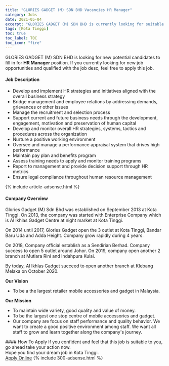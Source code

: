 ```yaml
---
title: "GLORIES GADGET (M) SDN BHD Vacancies HR Manager" 
category: Jobs 
date: 2021-05-04 
excerpt: "GLORIES GADGET (M) SDN BHD is currently looking for suitable person to fill in the HR Manager which based in Kota Tinggi" 
tags: [Kota Tinggi] 
toc: true 
toc_label: TOC 
toc_icon: "fire" 
--- 
```


<p>GLORIES GADGET (M) SDN BHD is looking for new potential candidates to fill in for <b>HR Manager</b> position. If you currently looking for new job opportunities and qualified with the job desc, feel free to apply this job.
</p><div><div><h4>Job Description</h4></div><div><div><span><div><ul><li>Develop and implement HR strategies and initiatives aligned with the overall business strategy</li><li>Bridge management and employee relations by addressing demands, grievances or other issues</li><li>Manage the recruitment and selection process&#160;</li><li>Support current and future business needs through the development, engagement, motivation and preservation of human capital&#160;</li><li>Develop and monitor overall HR strategies, systems, tactics and procedures across the organization&#160;</li><li>Nurture a positive working environment&#160;</li><li>Oversee and manage a performance appraisal system that drives high performance</li><li>Maintain pay plan and benefits program&#160;</li><li>Assess training needs to apply and monitor training programs&#160;</li><li>Report to management and provide decision support through HR metrics&#160;</li><li>Ensure legal compliance throughout human resource management&#160;</li></ul></div></span></div></div></div> 
{% include article-adsense.html %} 
<div><div><h4>Company Overview</h4></div><div><div><span><div><p>Glories Gadget (M) Sdn Bhd was established on September 2013 at Kota Tinggi. On 2013, the company was started with Enterprise Company which is Al Ikhlas Gadget Centre at night market at Kota Tinggi.&#160;</p><p>On 2014 until 2017, Glories Gadget open the 3 outlet at Kota Tinggi, Bandar Baru Uda and Adda Height. Company grow rapidly during 4 years.&#160;</p><p>On 2018, Company official establish as a Sendirian Berhad. Company success to open 5 outlet around Johor. On 2019, company open another 2 branch at Mutiara Rini and Indahpura Kulai.&#160;</p><p>By today, Al Ikhlas Gadget succeed to open another branch at Klebang Melaka on October 2020.&#160;</p><p><strong>Our Vision</strong></p><ul><li>To&#160;be a&#160;the largest retailer mobile accessories and gadget in Malaysia.</li></ul><p><strong>Our Mission</strong>&#160;</p><ul><li>To maintain wide variety, good quality and value of money.</li><li>To be the largest one stop centre of mobile accessories and gadget.</li><li>Our company are focus on staff performance and quality behavior. We want to create a good positive environment among staff. We want all staff to grow and learn together along the company's journey.&#160;</li></ul></div></span></div></div></div> 
#### How To Apply 
If you confident and feel that this job is suitable to you, go ahead take your action now. <br/> 
Hope you find your dream job in Kota Tinggi. <br/> 
<a href="https://www.jobstreet.com.my/en/job/hr-manager-4556637?jobId=jobstreet-my-job-4556637&" class="btn btn--info" target="_blank" rel="nofollow noopenner">Apply Online</a> 
{% include 300-adsense.html %} 
